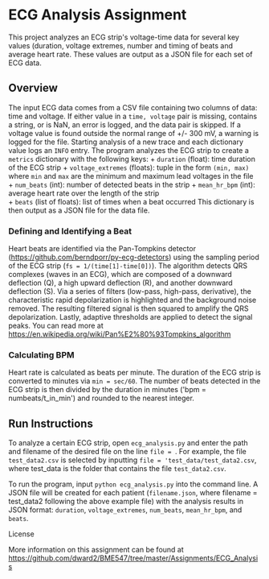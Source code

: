 # ECG Analysis Assignment
This project analyzes an ECG strip's voltage-time data for several key values (duration, voltage extremes, number and timing of beats and average heart rate. These values are output as a JSON file for each set of ECG data.

## Overview
The input ECG data comes from a CSV file containing two columns of data: time and voltage.
If either value in a `time, voltage` pair is missing, contains a string, or is NaN, an error is logged, and the data pair is skipped.
If a voltage value is found outside the normal range of +/- 300 mV, a warning is logged for the file.
Starting analysis of a new trace and each dictionary value logs an `INFO` entry.
The program analyzes the ECG strip to create a `metrics` dictionary with the following keys:
    + `duration` (float): time duration of the ECG strip
    + `voltage_extremes` (floats): tuple in the form `(min, max)` where `min` and `max`
    are the minimum and maximum lead voltages in the file    
    + `num_beats` (int): number of detected beats in the strip
    + `mean_hr_bpm` (int): average heart rate over the length of the strip  
    + `beats` (list of floats): list of times when a beat occurred
This dictionary is then output as a JSON file for the data file.

### Defining and Identifying a Beat
Heart beats are identified via the Pan-Tompkins detector (https://github.com/berndporr/py-ecg-detectors) using the sampling period of the ECG strip (`fs = 1/(time[1]-time[0])`).
The algorithm detects QRS complexes (waves in an ECG), which are composed of a downward deflection (Q), a high upward deflection (R), and another downward deflection (S). 
Via a series of filters (low-pass, high-pass, derivative), the characteristic rapid depolarization is highlighted and the background noise removed. The resulting filtered signal is then squared to amplify the QRS depolarization. Lastly, adaptive thresholds are applied to detect the signal peaks.
You can read more at <https://en.wikipedia.org/wiki/Pan%E2%80%93Tompkins_algorithm>

### Calculating BPM
Heart rate is calculated as beats per minute. The duration of the ECG strip is converted to minutes via `min = sec/60`. The number of beats detected in the ECG strip is then divided by the duration in minutes ('bpm = numbeats/t_in_min') and rounded to the nearest integer.

## Run Instructions
To analyze a certain ECG strip, open `ecg_analysis.py` and enter the path and filename of the desired file on the line ```file = ```.
For example, the file `test_data2.csv` is selected by inputting `file = 'test_data/test_data2.csv`, where test_data is the folder that contains the file ```test_data2.csv```.

To run the program, input `python ecg_analysis.py` into the command line. 
A JSON file will be created for each patient (`filename.json`, where filename = test_data2 following the above example file) with the analysis results in JSON format: ```duration```, ```voltage_extremes```, ```num_beats```, ```mean_hr_bpm```,  and ```beats```.

License

More information on this assignment can be found at <https://github.com/dward2/BME547/tree/master/Assignments/ECG_Analysis>
